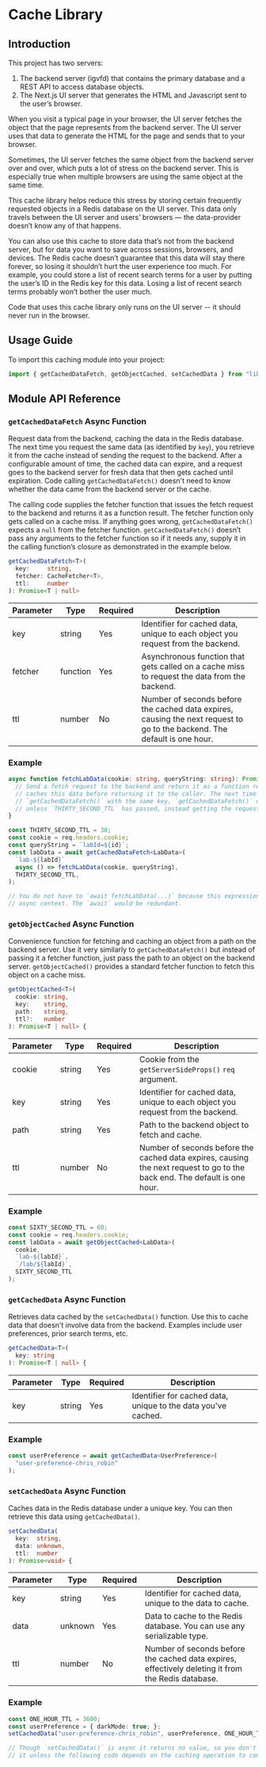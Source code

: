 # Cache Library

## Introduction

This project has two servers:

1. The backend server (igvfd) that contains the primary database and a REST API to access database objects.
1. The Next.js UI server that generates the HTML and Javascript sent to the user’s browser.

When you visit a typical page in your browser, the UI server fetches the object that the page represents from the backend server. The UI server uses that data to generate the HTML for the page and sends that to your browser.

Sometimes, the UI server fetches the same object from the backend server over and over, which puts a lot of stress on the backend server. This is especially true when multiple browsers are using the same object at the same time.

This cache library helps reduce this stress by storing certain frequently requested objects in a Redis database on the UI server. This data only travels between the UI server and users’ browsers — the data-provider doesn’t know any of that happens.

You can also use this cache to store data that’s not from the backend server, but for data you want to save across sessions, browsers, and devices. The Redis cache doesn’t guarantee that this data will stay there forever, so losing it shouldn’t hurt the user experience too much. For example, you could store a list of recent search terms for a user by putting the user’s ID in the Redis key for this data. Losing a list of recent search terms probably won’t bother the user much.

Code that uses this cache library only runs on the UI server -- it should never run in the browser.

## Usage Guide

To import this caching module into your project:

```typescript
import { getCachedDataFetch, getObjectCached, setCachedData } from "lib/cache";
```

## Module API Reference

### `getCachedDataFetch` Async Function

Request data from the backend, caching the data in the Redis database. The next time you request the same data (as identified by `key`), you retrieve it from the cache instead of sending the request to the backend. After a configurable amount of time, the cached data can expire, and a request goes to the backend server for fresh data that then gets cached until expiration. Code calling `getCachedDataFetch()` doesn't need to know whether the data came from the backend server or the cache.

The calling code supplies the fetcher function that issues the fetch request to the backend and returns it as a function result. The fetcher function only gets called on a cache miss. If anything goes wrong, `getCachedDataFetch()` expects a `null` from the fetcher function. `getCachedDataFetch()` doesn’t pass any arguments to the fetcher function so if it needs any, supply it in the calling function’s closure as demonstrated in the example below.

```typescript
getCachedDataFetch<T>(
  key:     string,
  fetcher: CacheFetcher<T>,
  ttl:     number
): Promise<T | null>
```

| Parameter | Type     | Required | Description                                                                                                               |
| --------- | -------- | -------- | ------------------------------------------------------------------------------------------------------------------------- |
| key       | string   | Yes      | Identifier for cached data, unique to each object you request from the backend.                                           |
| fetcher   | function | Yes      | Asynchronous function that gets called on a cache miss to request the data from the backend.                              |
| ttl       | number   | No       | Number of seconds before the cached data expires, causing the next request to go to the backend. The default is one hour. |

### Example

```typescript
async function fetchLabData(cookie: string, queryString: string): Promise<Data | null> {
  // Send a fetch request to the backend and return it as a function result. `getCacheData()`
  // caches this data before returning it to the caller. The next time the caller calls
  // `getCachedDataFetch()` with the same key, `getCachedDataFetch()` doesn't call this function
  // unless `THIRTY_SECOND_TTL` has passed, instead getting the requested data from the Redis cache.
}

const THIRTY_SECOND_TTL = 30;
const cookie = req.headers.cookie;
const queryString = `labId=${id}`;
const labData = await getCachedDataFetch<LabData>(
  `lab-${labId}`
  async () => fetchLabData(cookie, queryString),
  THIRTY_SECOND_TTL,
);

// You do not have to `await fetchLabData(...)` because this expression returns a value in an
// async context. The `await` would be redundant.
```

### `getObjectCached` Async Function

Convenience function for fetching and caching an object from a path on the backend server. Use it very similarly to `getCachedDataFetch()` but instead of passing it a fetcher function, just pass the path to an object on the backend server. `getObjectCached()` provides a standard fetcher function to fetch this object on a cache miss.

```typescript
getObjectCached<T>(
  cookie: string,
  key:    string,
  path:   string,
  ttl?:   number
): Promise<T | null> {
```

| Parameter | Type   | Required | Description                                                                                                                |
| --------- | ------ | -------- | -------------------------------------------------------------------------------------------------------------------------- |
| cookie    | string | Yes      | Cookie from the `getServerSideProps()` `req` argument.                                                                     |
| key       | string | Yes      | Identifier for cached data, unique to each object you request from the backend.                                            |
| path      | string | Yes      | Path to the backend object to fetch and cache.                                                                             |
| ttl       | number | No       | Number of seconds before the cached data expires, causing the next request to go to the back end. The default is one hour. |

### Example

```typescript
const SIXTY_SECOND_TTL = 60;
const cookie = req.headers.cookie;
const labData = await getObjectCached<LabData>(
  cookie,
  `lab-${labId}`,
  `/lab/${labId}`,
  SIXTY_SECOND_TTL
);
```

### `getCachedData` Async Function

Retrieves data cached by the `setCachedData()` function. Use this to cache data that doesn't involve data from the backend. Examples include user preferences, prior search terms, etc.

```typescript
getCachedData<T>(
  key: string
): Promise<T | null> {
```

| Parameter | Type   | Required | Description                                                   |
| --------- | ------ | -------- | ------------------------------------------------------------- |
| key       | string | Yes      | Identifier for cached data, unique to the data you've cached. |

### Example

```typescript
const userPreference = await getCachedData<UserPreference>(
  "user-preference-chris_robin"
);
```

### `setCachedData` Async Function

Caches data in the Redis database under a unique key. You can then retrieve this data using `getCachedData()`.

```typescript
setCachedData(
  key:  string,
  data: unknown,
  ttl:  number
): Promise<void> {
```

| Parameter | Type    | Required | Description                                                                                        |
| --------- | ------- | -------- | -------------------------------------------------------------------------------------------------- |
| key       | string  | Yes      | Identifier for cached data, unique to the data to cache.                                           |
| data      | unknown | Yes      | Data to cache to the Redis database. You can use any serializable type.                            |
| ttl       | number  | No       | Number of seconds before the cached data expires, effectively deleting it from the Redis database. |

### Example

```typescript
const ONE_HOUR_TTL = 3600;
const userPreference = { darkMode: true; };
setCachedData("user-preference-chris_robin", userPreference, ONE_HOUR_TTL);

// Though `setCachedData()` is async it returns no value, so you don't necessarily have to await
// it unless the following code depends on the caching operation to complete.
```

